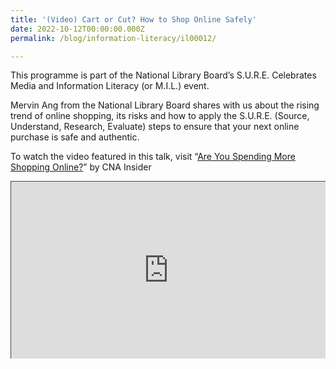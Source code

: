 ```yaml
---
title: '(Video) Cart or Cut? How to Shop Online Safely'
date: 2022-10-12T00:00:00.000Z
permalink: /blog/information-literacy/il00012/

---
```


This programme is part of the National Library Board’s S.U.R.E. Celebrates Media and Information Literacy (or M.I.L.) event.

 

Mervin Ang from the National Library Board shares with us about the rising trend of online shopping, its risks and how to apply the S.U.R.E. (Source, Understand, Research, Evaluate) steps to ensure that your next online purchase is safe and authentic.

To watch the video featured in this talk, visit “[Are You Spending More Shopping Online?](https://youtu.be/HxsFGE5drr4)” by CNA Insider

<style>.embed-container { position: relative; padding-bottom: 56.25%; height: 0; overflow: hidden; max-width: 100%; } .embed-container iframe, .embed-container object, .embed-container embed { position: absolute; top: 0; left: 0; width: 100%; height: 100%; }</style><div class='embed-container'>
<iframe src="https://nlb.ap.panopto.com/Panopto/Pages/Embed.aspx?id=d4852284-e7ac-45b1-aa34-af33001aaf00&autoplay=false&offerviewer=false&showtitle=true&showbrand=true&start=0&interactivity=all" height="405" width="720" style="border: 1px solid #464646;" allowfullscreen allow="autoplay"></iframe></div>



